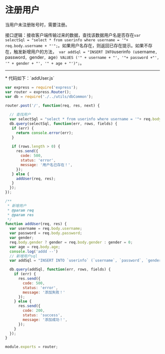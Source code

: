 # 注册用户

当用户未注册账号时，需要注册。

接口逻辑：接收客户端传输过来的数据，查找该数据用户名是否存在`var selectSql = "select * from userinfo where username = '"+ req.body.username + "'";`。如果用户名存在，则返回已存在提示。如果不存在，触发新增用户的方法，`  var addSql = "INSERT INTO `userinfo` (`username`, `password`, `gender`, `age`) VALUES ('" + username + "', '"+ password +"', '" + gender + "', '" + age + "')";`。

<hr>
* 代码如下：`addUser.js`

```js
var express = require('express');
var router = express.Router();
var db = require('./../utils/dbCommon');

router.post('/', function(req, res, next) {
  
  // 查找用户
  var selectSql = "select * from userinfo where username = '"+ req.body.username + "'";
  db.query(selectSql, function(err, rows, fields) {
   if (err) {
     return console.error(err);
   }
   
   if (rows.length > 0) {
     res.send({
       code: 500,
       status: 'error',
       message: '用户名已存在！',
     });
   } else {
     addUser(req, res);
   }
  });
});

/**
 * 新增用户
 * @param req
 * @param res
 */
function addUser(req, res) {
  var username = req.body.username;
  var password = req.body.password;
  var gender;
  req.body.gender ? gender = req.body.gender : gender = 0;
  var age = req.body.age;
  console.log('addd --')
  // 新增用户sql
  var addSql = "INSERT INTO `userinfo` (`username`, `password`, `gender`, `age`) VALUES ('" + username + "', '"+ password +"', '" + gender + "', '" + age + "')";

  db.query(addSql, function(err, rows, fields) {
    if (err) {
      res.send({
        code: 500,
        status: 'error',
        message: '添加失败！'
      });
    } else {
      res.send({
        code: 200,
        status: 'success',
        message: '添加成功！',
      });
    }
  });
}

module.exports = router;

```